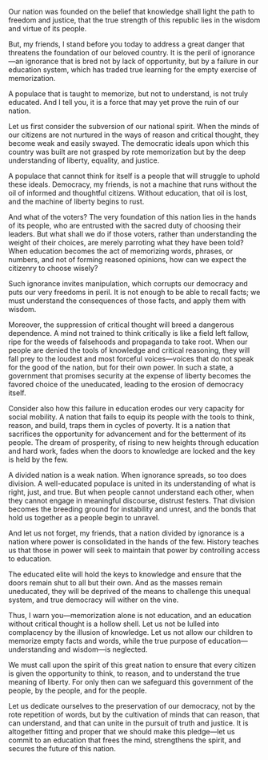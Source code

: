 Our nation was founded on the belief that knowledge shall light the path to freedom and justice, that the true strength of this republic lies in the wisdom and virtue of its people.

But, my friends, I stand before you today to address a great danger that threatens the foundation of our beloved country. It is the peril of ignorance—an ignorance that is bred not by lack of opportunity, but by a failure in our education system, which has traded true learning for the empty exercise of memorization.

A populace that is taught to memorize, but not to understand, is not truly educated. And I tell you, it is a force that may yet prove the ruin of our nation.

Let us first consider the subversion of our national spirit. When the minds of our citizens are not nurtured in the ways of reason and critical thought, they become weak and easily swayed. The democratic ideals upon which this country was built are not grasped by rote memorization but by the deep understanding of liberty, equality, and justice.

A populace that cannot think for itself is a people that will struggle to uphold these ideals. Democracy, my friends, is not a machine that runs without the oil of informed and thoughtful citizens. Without education, that oil is lost, and the machine of liberty begins to rust.

And what of the voters? The very foundation of this nation lies in the hands of its people, who are entrusted with the sacred duty of choosing their leaders. But what shall we do if those voters, rather than understanding the weight of their choices, are merely parroting what they have been told? When education becomes the act of memorizing words, phrases, or numbers, and not of forming reasoned opinions, how can we expect the citizenry to choose wisely?

Such ignorance invites manipulation, which corrupts our democracy and puts our very freedoms in peril. It is not enough to be able to recall facts; we must understand the consequences of those facts, and apply them with wisdom.

Moreover, the suppression of critical thought will breed a dangerous dependence. A mind not trained to think critically is like a field left fallow, ripe for the weeds of falsehoods and propaganda to take root. When our people are denied the tools of knowledge and critical reasoning, they will fall prey to the loudest and most forceful voices—voices that do not speak for the good of the nation, but for their own power. In such a state, a government that promises security at the expense of liberty becomes the favored choice of the uneducated, leading to the erosion of democracy itself.

Consider also how this failure in education erodes our very capacity for social mobility. A nation that fails to equip its people with the tools to think, reason, and build, traps them in cycles of poverty. It is a nation that sacrifices the opportunity for advancement and for the betterment of its people. The dream of prosperity, of rising to new heights through education and hard work, fades when the doors to knowledge are locked and the key is held by the few.

A divided nation is a weak nation. When ignorance spreads, so too does division. A well-educated populace is united in its understanding of what is right, just, and true. But when people cannot understand each other, when they cannot engage in meaningful discourse, distrust festers. That division becomes the breeding ground for instability and unrest, and the bonds that hold us together as a people begin to unravel.

And let us not forget, my friends, that a nation divided by ignorance is a nation where power is consolidated in the hands of the few. History teaches us that those in power will seek to maintain that power by controlling access to education.

The educated elite will hold the keys to knowledge and ensure that the doors remain shut to all but their own. And as the masses remain uneducated, they will be deprived of the means to challenge this unequal system, and true democracy will wither on the vine.

Thus, I warn you—memorization alone is not education, and an education without critical thought is a hollow shell. Let us not be lulled into complacency by the illusion of knowledge. Let us not allow our children to memorize empty facts and words, while the true purpose of education—understanding and wisdom—is neglected.

We must call upon the spirit of this great nation to ensure that every citizen is given the opportunity to think, to reason, and to understand the true meaning of liberty. For only then can we safeguard this government of the people, by the people, and for the people.

Let us dedicate ourselves to the preservation of our democracy, not by the rote repetition of words, but by the cultivation of minds that can reason, that can understand, and that can unite in the pursuit of truth and justice.
It is altogether fitting and proper that we should make this pledge—let us commit to an education that frees the mind, strengthens the spirit, and secures the future of this nation.

